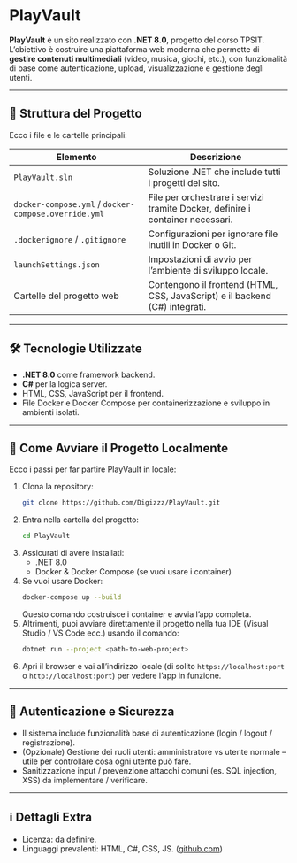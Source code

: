 # PlayVault

**PlayVault** è un sito realizzato con **.NET 8.0**, progetto del corso TPSIT.  
L’obiettivo è costruire una piattaforma web moderna che permette di **gestire contenuti multimediali** (video, musica, giochi, etc.), con funzionalità di base come autenticazione, upload, visualizzazione e gestione degli utenti.

---

## 📂 Struttura del Progetto

Ecco i file e le cartelle principali:

| Elemento | Descrizione |
|---|---|
| `PlayVault.sln` | Soluzione .NET che include tutti i progetti del sito. |
| `docker-compose.yml` / `docker-compose.override.yml` | File per orchestrare i servizi tramite Docker, definire i container necessari. |
| `.dockerignore` / `.gitignore` | Configurazioni per ignorare file inutili in Docker o Git. |
| `launchSettings.json` | Impostazioni di avvio per l’ambiente di sviluppo locale. |
| Cartelle del progetto web | Contengono il frontend (HTML, CSS, JavaScript) e il backend (C#) integrati. |

---

## 🛠 Tecnologie Utilizzate

- **.NET 8.0** come framework backend.  
- **C#** per la logica server.  
- HTML, CSS, JavaScript per il frontend.  
- File Docker e Docker Compose per containerizzazione e sviluppo in ambienti isolati.  

---

## 🚀 Come Avviare il Progetto Localmente

Ecco i passi per far partire PlayVault in locale:

1. Clona la repository:
   ```bash
   git clone https://github.com/Digizzz/PlayVault.git
   ```
2. Entra nella cartella del progetto:
   ```bash
   cd PlayVault
   ```
3. Assicurati di avere installati:
   - .NET 8.0
   - Docker & Docker Compose (se vuoi usare i container)
4. Se vuoi usare Docker:
   ```bash
   docker-compose up --build
   ```
   Questo comando costruisce i container e avvia l’app completa.
5. Altrimenti, puoi avviare direttamente il progetto nella tua IDE (Visual Studio / VS Code ecc.) usando il comando:
   ```bash
   dotnet run --project <path-to-web-project>
   ```
6. Apri il browser e vai all’indirizzo locale (di solito `https://localhost:port` o `http://localhost:port`) per vedere l’app in funzione.

---

## 🔐 Autenticazione e Sicurezza

- Il sistema include funzionalità base di autenticazione (login / logout / registrazione).  
- (Opzionale) Gestione dei ruoli utenti: amministratore vs utente normale – utile per controllare cosa ogni utente può fare.  
- Sanitizzazione input / prevenzione attacchi comuni (es. SQL injection, XSS) da implementare / verificare.

---

## ℹ Dettagli Extra

- Licenza: da definire.  
- Linguaggi prevalenti: HTML, C#, CSS, JS. ([github.com](https://github.com/Digizzz/PlayVault))
